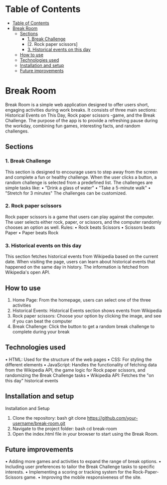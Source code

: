 # Table of Contents

* [Table of Contents](#table-of-contents)
* [Break Room](#break-room)
  * [Sections](#sections)
    * [1. Break Challenge](#break-challenge)
    * [2. Rock paper scissors]
    * [3. Historical events on this day](#historical-events-on-this-day)
  * [How to use](#how-to-use)
  * [Technologies used](#technologies-used)
  * [Installation and setup](#installation-and-setup)
  * [Future improvements](#future-improvements)

# Break Room

Break Room is a simple web application designed to offer users short, engaging activities during work breaks. It consists of three main sections: Historical Events on This Day, Rock paper scissors -game, and the Break Challenge. The purpose of the app is to provide a refreshing pause during the workday, combining fun games, interesting facts, and random challenges.

## Sections

### 1. Break Challenge

This section is designed to encourage users to step away from the screen and complete a fun or healthy challenge. When the user clicks a button, a random challenge is selected from a predefined list. The challenges are simple tasks like:
•	"Drink a glass of water"
•	"Take a 5-minute walk"
•	"Stretch for 3 minutes"
The challenges can be customized.

### 2. Rock paper scissors

Rock paper scissors is a game that users can play against the computer. The user selects either rock, paper, or scissors, and the computer randomly chooses an option as well.
Rules:
•	Rock beats Scissors
•	Scissors beats Paper
•	Paper beats Rock

### 3. Historical events on this day

This section fetches historical events from Wikipedia based on the current date. When visiting the page, users can learn about historical events that happened on the same day in history. The information is fetched from Wikipedia's open API.

## How to use

1.	Home Page: From the homepage, users can select one of the three activities
2.	Historical Events: Historical Events section shows events from Wikipedia
3.	Rock paper scissors: Choose your option by clicking the image, and see if you can beat the computer
4.	Break Challenge: Click the button to get a random break challenge to complete during your break

## Technologies used

•	HTML: Used for the structure of the web pages
•	CSS: For styling the different elements
•	JavaScript: Handles the functionality of fetching data from the Wikipedia API, the game logic for Rock paper scissors, and randomizing the Break Challenge tasks
•	Wikipedia API: Fetches the "on this day" historical events

## Installation and setup

Installation and Setup
1.	Clone the repository:
bash
git clone https://github.com/your-username/break-room.git
2.	Navigate to the project folder:
bash
cd break-room
3.	Open the index.html file in your browser to start using the Break Room.

## Future improvements

•	Adding more games and activities to expand the range of break options.
•	Including user preferences to tailor the Break Challenge tasks to specific interests.
•	Implementing a scoring or tracking system for the Rock-Paper-Scissors game.
•	Improving the mobile responsiveness of the site.

